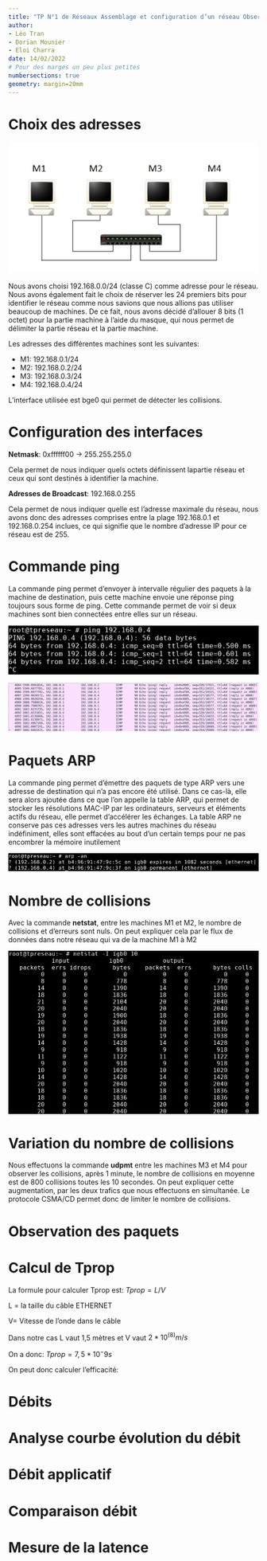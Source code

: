 ```yaml
---
title: "TP N°1 de Réseaux Assemblage et configuration d’un réseau Observations et mesures"
author:
- Léo Tran
- Dorian Mounier
- Eloi Charra
date: 14/02/2022
# Pour des marges un peu plus petites
numbersections: true
geometry: margin=20mm
---
```

# Choix des adresses

![Schéma du réseau](q1.png)

Nous avons choisi 192.168.0.0/24 (classe C) comme adresse pour le réseau. Nous avons également fait le choix de réserver les 24 premiers bits pour identifier le réseau comme nous savions que nous allions pas utiliser beaucoup de machines. De ce fait,
nous avons décidé d’allouer 8 bits (1 octet) pour la partie machine à l’aide du masque, qui nous permet de délimiter la partie réseau et la partie machine.


Les adresses des différentes machines sont les 
suivantes:

- M1: 192.168.0.1/24
- M2: 192.168.0.2/24
- M3: 192.168.0.3/24
- M4: 192.168.0.4/24

L’interface utilisée est bge0 qui permet de détecter les collisions.

# Configuration des interfaces

**Netmask**: 0xffffff00 -> 255.255.255.0

Cela permet de nous indiquer quels octets définissent lapartie réseau et ceux qui sont destinés à identifier la machine.

**Adresses de Broadcast**: 192.168.0.255

Cela permet de nous indiquer quelle est l’adresse maximale du réseau, nous avons donc des adresses comprises entre la plage 192.168.0.1 et 192.168.0.254 inclues, ce qui signifie que le nombre d’adresse IP pour ce réseau est de 255.

# Commande ping

La commande ping permet d’envoyer à intervalle régulier des paquets à la machine de destination, puis cette machine envoie une réponse ping toujours sous forme de ping. Cette commande permet de voir si deux machines sont bien connectées entre elles sur un réseau.

![Aperçu de la commande ping](q3.1.png)

![Capture de Wireshark lors de la commande ping](q3.2.png)

# Paquets ARP

La commande ping permet d’émettre des paquets de type ARP vers une adresse de destination qui n’a pas encore été utilisé. Dans ce cas-là, elle sera alors ajoutée dans ce que l’on appelle la table ARP, qui permet de stocker les résolutions MAC-IP par les ordinateurs, serveurs et éléments actifs du réseau, elle permet d’accélérer les échanges.  La table ARP ne conserve pas ces adresses vers les autres machines du réseau indéfiniment, elles sont effacées au bout d’un certain temps pour ne pas encombrer la mémoire inutilement

![Table ARP de la machine M3(ou M1)](q4.png)

# Nombre de collisions

Avec la commande **netstat**, entre les machines M1 et M2, le nombre de collisions et d’erreurs sont nuls. On peut expliquer cela par le flux de données dans notre réseau qui va de la machine M1 à M2

![Résultat de la commande netstat](q5.png)

# Variation du nombre de collisions

Nous effectuons la commande **udpmt** entre les machines M3 et M4 pour observer les collisions, après 1 minute, le nombre de collisions en moyenne est de 800 collisions toutes les 10 secondes. On peut expliquer cette augmentation, par les deux trafics que nous effectuons en simultanée. Le protocole CSMA/CD permet donc de limiter le nombre de collisions.

# Observation des paquets

# Calcul de Tprop

La formule pour calculer Tprop est: $Tprop = L / V$

L = la taille du câble ETHERNET

V= Vitesse de l’onde dans le câble

Dans notre cas L vaut 1,5 mètres et V vaut $2*10^(8) m/s$

On a donc: $Tprop = 7,5*10^-9s$

On peut donc calculer l’efficacité:

# Débits

# Analyse courbe évolution du débit

# Débit applicatif

# Comparaison débit

# Mesure de la latence

